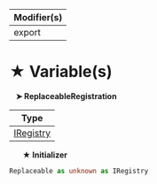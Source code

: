 | Modifier(s)                            |
|----------------------------------------|
| export |

# &#9733; Variable(s)

&nbsp;&nbsp; **&#10148; ReplaceableRegistration**

| Type                        |
|-----------------------------|
| [IRegistry](/kernel/interface/di/iregistry.md) |

&nbsp;&nbsp;&nbsp;&nbsp;&nbsp; **&#9733; Initializer**

```ts
Replaceable as unknown as IRegistry
```